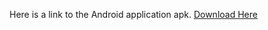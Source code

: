 
Here is a link to the Android application apk.  [Download Here]([3.apk](https://1drv.ms/u/s!AvnQMLx5N-xJjnNEKEp30NXOZs00?e=zCIZR4))
